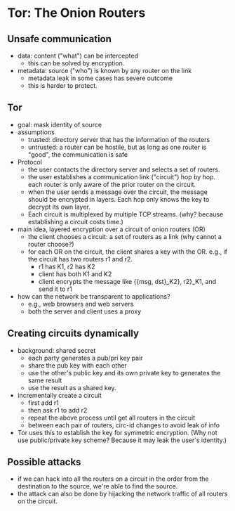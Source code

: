 # Tor: The Onion Routers

## Unsafe communication
* data: content ("what") can be intercepted
  * this can be solved by encryption.
* metadata: source ("who") is known by any router on the link
  * metadata leak in some cases has severe outcome
  * this is harder to protect.
 
## Tor
* goal: mask identity of source  
* assumptions 
  * trusted: directory server that has the information of the routers
  * untrusted: a router can be hostile, but as long as one router is "good", the communication is safe
* Protocol 
  * the user contacts the directory server and selects a set of routers.
  * the user establishes a communication link ("circuit") hop by hop. each router is only aware of the prior router on the circuit. 
  * when the user sends a message over the circuit, the message should be encrypted in layers. Each hop only knows the key to decrypt its own layer.   
  * Each circuit is multiplexed by multiple TCP streams. (why? because establishing a circuit costs time.)
* main idea, layered encryption over a circuit of onion routers (OR) 
  * the client chooses a circuit: a set of routers as a link (why cannot a router choose?)
  * for each OR on the circuit, the client shares a key with the OR. e.g., if the circuit has two routers r1 and r2.       
    * r1 has K1, r2 has K2
    * client has both K1 and K2
    * client encrypts the message like \{\{msg, dst\}_K2\}, r2\}_K1, and send it to r1
* how can the network be transparent to applications?
  * e.g., web browsers and web servers
  * both the server and client uses a proxy

## Creating circuits dynamically 
* background: shared secret
  * each party generates a pub/pri key pair 
  * share the pub key with each other
  * use the other's public key and its own private key to generates the same result 
  * use the result as a shared key. 
* incrementally create a circuit
  * first add r1
  * then ask r1 to add r2
  * repeat the above process until get all routers in the circuit 
  * between each pair of routers, circ-id changes to avoid leak of info  
* Tor uses this to establish the key for symmetric encryption. (Why not use public/private key scheme? Because it may leak the user's identity.)

## Possible attacks
* if we can hack into all the routers on a circuit in the order from the destination to the source, we're able to find the source.
* the attack can also be done by hijacking the network traffic of all routers on the circuit. 

